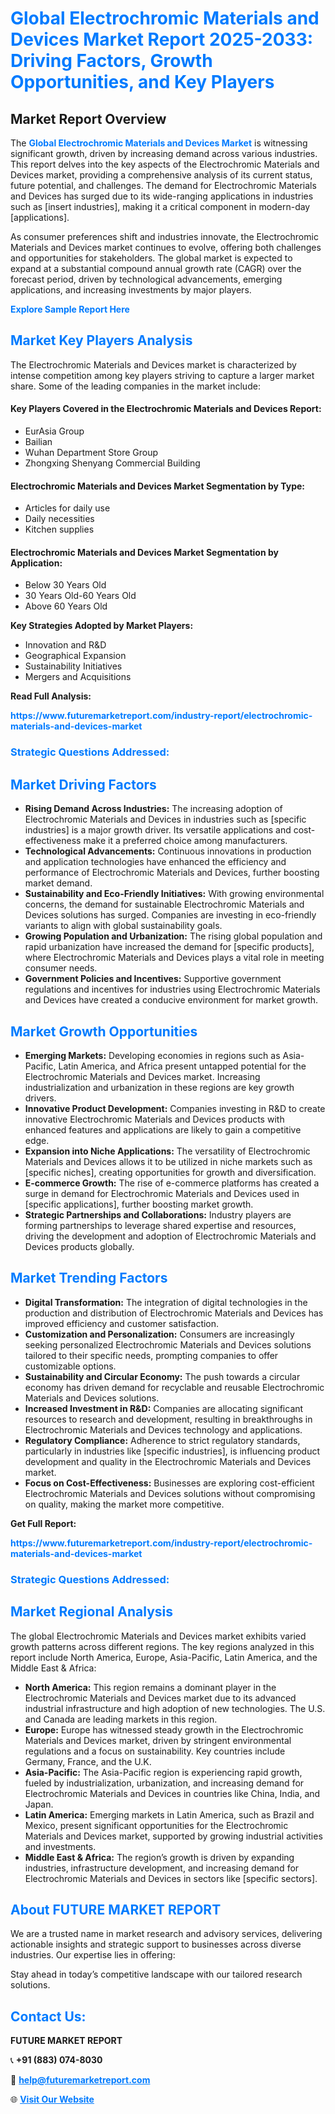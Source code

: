 <h1 style="color: #007BFF;">Global Electrochromic Materials and Devices Market Report 2025-2033: Driving Factors, Growth Opportunities, and Key Players</h1>

<section id="overview">
<h2>Market Report Overview</h2>
<p>The <a href="https://www.futuremarketreport.com/industry-report/electrochromic-materials-and-devices-market" style="color: #007BFF; text-decoration: none;"><strong>Global Electrochromic Materials and Devices Market</strong></a> is witnessing significant growth, driven by increasing demand across various industries. This report delves into the key aspects of the Electrochromic Materials and Devices market, providing a comprehensive analysis of its current status, future potential, and challenges. The demand for Electrochromic Materials and Devices has surged due to its wide-ranging applications in industries such as [insert industries], making it a critical component in modern-day [applications].</p>
<p>As consumer preferences shift and industries innovate, the Electrochromic Materials and Devices market continues to evolve, offering both challenges and opportunities for stakeholders. The global market is expected to expand at a substantial compound annual growth rate (CAGR) over the forecast period, driven by technological advancements, emerging applications, and increasing investments by major players.</p>
</section>

<section id="overview">
<p><a href="https://www.futuremarketreport.com/request-sample/reportId=35842" style="color: #007BFF; text-decoration: none;"><strong>Explore Sample Report Here</strong></a></p>
</section>

<section id="key-players">
<h2 style="color: #007BFF;">Market Key Players Analysis</h2>
<p>The Electrochromic Materials and Devices market is characterized by intense competition among key players striving to capture a larger market share. Some of the leading companies in the market include:</p>
<h4>Key Players Covered in the Electrochromic Materials and Devices Report:</h4>
<ul><li>EurAsia Group</li><li>Bailian</li><li>Wuhan Department Store Group</li><li>Zhongxing Shenyang Commercial Building</li></ul>
<h4>Electrochromic Materials and Devices Market Segmentation by Type:</h4>
<ul><li>Articles for daily use</li><li>Daily necessities</li><li>Kitchen supplies</li></ul>

<h4>Electrochromic Materials and Devices Market Segmentation by Application:</h4>
<ul><li>Below 30 Years Old</li><li>30 Years Old-60 Years Old</li><li>Above 60 Years Old</li></ul>
<p><strong>Key Strategies Adopted by Market Players:</strong></p>
<ul>
<li>Innovation and R&D</li>
<li>Geographical Expansion</li>
<li>Sustainability Initiatives</li>
<li>Mergers and Acquisitions</li>
</ul>
</section>

<section>
<p><strong>Read Full Analysis: </strong></p><a href="https://www.futuremarketreport.com/industry-report/electrochromic-materials-and-devices-market" style="color: #007BFF; text-decoration: none;"><strong>https://www.futuremarketreport.com/industry-report/electrochromic-materials-and-devices-market</strong></a>
<h3 style="color: #007BFF;">Strategic Questions Addressed:</h3>
</section>

<section id="driving-factors">
<h2 style="color: #007BFF;">Market Driving Factors</h2>
<ul>
<li><strong>Rising Demand Across Industries:</strong> The increasing adoption of Electrochromic Materials and Devices in industries such as [specific industries] is a major growth driver. Its versatile applications and cost-effectiveness make it a preferred choice among manufacturers.</li>
<li><strong>Technological Advancements:</strong> Continuous innovations in production and application technologies have enhanced the efficiency and performance of Electrochromic Materials and Devices, further boosting market demand.</li>
<li><strong>Sustainability and Eco-Friendly Initiatives:</strong> With growing environmental concerns, the demand for sustainable Electrochromic Materials and Devices solutions has surged. Companies are investing in eco-friendly variants to align with global sustainability goals.</li>
<li><strong>Growing Population and Urbanization:</strong> The rising global population and rapid urbanization have increased the demand for [specific products], where Electrochromic Materials and Devices plays a vital role in meeting consumer needs.</li>
<li><strong>Government Policies and Incentives:</strong> Supportive government regulations and incentives for industries using Electrochromic Materials and Devices have created a conducive environment for market growth.</li>
</ul>
</section>

<section id="growth-opportunities">
<h2 style="color: #007BFF;">Market Growth Opportunities</h2>
<ul>
<li><strong>Emerging Markets:</strong> Developing economies in regions such as Asia-Pacific, Latin America, and Africa present untapped potential for the Electrochromic Materials and Devices market. Increasing industrialization and urbanization in these regions are key growth drivers.</li>
<li><strong>Innovative Product Development:</strong> Companies investing in R&D to create innovative Electrochromic Materials and Devices products with enhanced features and applications are likely to gain a competitive edge.</li>
<li><strong>Expansion into Niche Applications:</strong> The versatility of Electrochromic Materials and Devices allows it to be utilized in niche markets such as [specific niches], creating opportunities for growth and diversification.</li>
<li><strong>E-commerce Growth:</strong> The rise of e-commerce platforms has created a surge in demand for Electrochromic Materials and Devices used in [specific applications], further boosting market growth.</li>
<li><strong>Strategic Partnerships and Collaborations:</strong> Industry players are forming partnerships to leverage shared expertise and resources, driving the development and adoption of Electrochromic Materials and Devices products globally.</li>
</ul>
</section>

<section id="trending-factors">
<h2 style="color: #007BFF;">Market Trending Factors</h2>
<ul>
<li><strong>Digital Transformation:</strong> The integration of digital technologies in the production and distribution of Electrochromic Materials and Devices has improved efficiency and customer satisfaction.</li>
<li><strong>Customization and Personalization:</strong> Consumers are increasingly seeking personalized Electrochromic Materials and Devices solutions tailored to their specific needs, prompting companies to offer customizable options.</li>
<li><strong>Sustainability and Circular Economy:</strong> The push towards a circular economy has driven demand for recyclable and reusable Electrochromic Materials and Devices solutions.</li>
<li><strong>Increased Investment in R&D:</strong> Companies are allocating significant resources to research and development, resulting in breakthroughs in Electrochromic Materials and Devices technology and applications.</li>
<li><strong>Regulatory Compliance:</strong> Adherence to strict regulatory standards, particularly in industries like [specific industries], is influencing product development and quality in the Electrochromic Materials and Devices market.</li>
<li><strong>Focus on Cost-Effectiveness:</strong> Businesses are exploring cost-efficient Electrochromic Materials and Devices solutions without compromising on quality, making the market more competitive.</li>
</ul>
</section>

<section>
<p><strong>Get Full Report: </strong></p><a href="https://www.futuremarketreport.com/industry-report/electrochromic-materials-and-devices-market" style="color: #007BFF; text-decoration: none;"><strong>https://www.futuremarketreport.com/industry-report/electrochromic-materials-and-devices-market</strong></a>
<h3 style="color: #007BFF;">Strategic Questions Addressed:</h3>
</section>


<section id="regional-analysis">
<h2 style="color: #007BFF;">Market Regional Analysis</h2>
<p>The global Electrochromic Materials and Devices market exhibits varied growth patterns across different regions. The key regions analyzed in this report include North America, Europe, Asia-Pacific, Latin America, and the Middle East & Africa:</p>
<ul>
<li><strong>North America:</strong> This region remains a dominant player in the Electrochromic Materials and Devices market due to its advanced industrial infrastructure and high adoption of new technologies. The U.S. and Canada are leading markets in this region.</li>
<li><strong>Europe:</strong> Europe has witnessed steady growth in the Electrochromic Materials and Devices market, driven by stringent environmental regulations and a focus on sustainability. Key countries include Germany, France, and the U.K.</li>
<li><strong>Asia-Pacific:</strong> The Asia-Pacific region is experiencing rapid growth, fueled by industrialization, urbanization, and increasing demand for Electrochromic Materials and Devices in countries like China, India, and Japan.</li>
<li><strong>Latin America:</strong> Emerging markets in Latin America, such as Brazil and Mexico, present significant opportunities for the Electrochromic Materials and Devices market, supported by growing industrial activities and investments.</li>
<li><strong>Middle East & Africa:</strong> The region’s growth is driven by expanding industries, infrastructure development, and increasing demand for Electrochromic Materials and Devices in sectors like [specific sectors].</li>
</ul>
</section>

<footer>
<h2 style="color: #007BFF;">About FUTURE MARKET REPORT</h2>
<p>We are a trusted name in market research and advisory services, delivering actionable insights and strategic support to businesses across diverse industries. Our expertise lies in offering:</p>

<p>Stay ahead in today’s competitive landscape with our tailored research solutions.</p>

<h2 style="color: #007BFF;">Contact Us:</h2>
<p><strong>FUTURE MARKET REPORT</strong></p>
<p>📞 <strong>+91 (883) 074-8030</strong></p>
<p>📧 <strong><a href="mailto:help@futuremarketreport.com" style="color: #007BFF;">help@futuremarketreport.com</a></strong></p>
<p>🌐 <strong><a href="https://www.futuremarketreport.com/" style="color: #007BFF;">Visit Our Website</a></strong></p>
</footer>